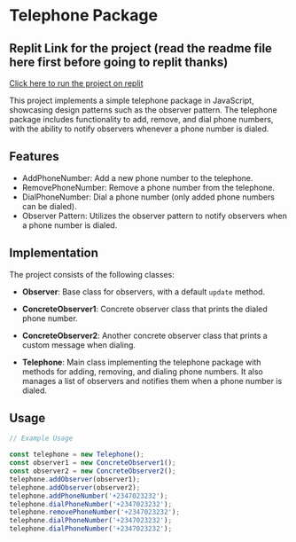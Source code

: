 # Telephone Package

## Replit Link for the project (read the readme file here first before going to replit thanks)
[Click here to run the project on replit](https://replit.com/@uchesolomon61/javascriptDesignPatternsTask8#index.js)

This project implements a simple telephone package in JavaScript, showcasing design patterns such as the observer pattern. The telephone package includes functionality to add, remove, and dial phone numbers, with the ability to notify observers whenever a phone number is dialed.

## Features

- AddPhoneNumber: Add a new phone number to the telephone.
- RemovePhoneNumber: Remove a phone number from the telephone.
- DialPhoneNumber: Dial a phone number (only added phone numbers can be dialed).
- Observer Pattern: Utilizes the observer pattern to notify observers when a phone number is dialed.

## Implementation

The project consists of the following classes:

- **Observer**: Base class for observers, with a default `update` method.
- **ConcreteObserver1**: Concrete observer class that prints the dialed phone number.
- **ConcreteObserver2**: Another concrete observer class that prints a custom message when dialing.

- **Telephone**: Main class implementing the telephone package with methods for adding, removing, and dialing phone numbers. It also manages a list of observers and notifies them when a phone number is dialed.

## Usage

```javascript
// Example Usage

const telephone = new Telephone();
const observer1 = new ConcreteObserver1();
const observer2 = new ConcreteObserver2();
telephone.addObserver(observer1);
telephone.addObserver(observer2);
telephone.addPhoneNumber('+2347023232');
telephone.dialPhoneNumber('+2347023232');
telephone.removePhoneNumber('+2347023232');
telephone.dialPhoneNumber('+2347023232');
telephone.dialPhoneNumber('+2347023232');